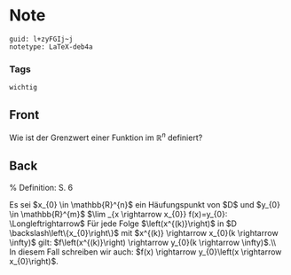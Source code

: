 # Note
```
guid: l+zyFGIj~j
notetype: LaTeX-deb4a
```

### Tags
```
wichtig
```

## Front
Wie ist der Grenzwert einer Funktion im $\mathbb{R}^n$ definiert?

## Back
% Definition:  S. 6<div>
</div><div>Es sei $x_{0} \in \mathbb{R}^{n}$ ein Häufungspunkt von $D$ und $y_{0} \in \mathbb{R}^{m}$ $\lim _{x \rightarrow x_{0}} f(x)=y_{0}: \Longleftrightarrow$ Für jede Folge $\left(x^{(k)}\right)$ in $D \backslash\left\{x_{0}\right\}$ mit $x^{(k)} \rightarrow x_{0}(k \rightarrow \infty)$ gilt:
$f\left(x^{(k)}\right) \rightarrow y_{0}(k \rightarrow \infty)$.\\</div><div>
In diesem Fall schreiben wir auch: $f(x) \rightarrow y_{0}\left(x \rightarrow x_{0}\right)$.</div>
